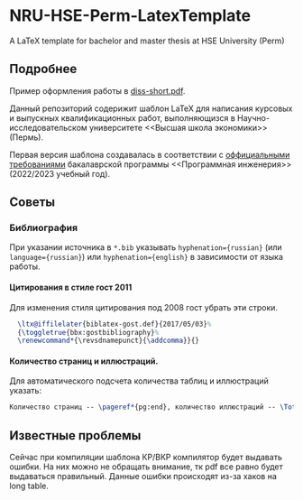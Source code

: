 # NRU-HSE-Perm-LatexTemplate
A LaTeX template for bachelor and master thesis at HSE University (Perm)

## Подробнее

Пример оформления работы в [diss-short.pdf](https://github.com/Samoed/NRU-HSE-Perm-LatexTemplate/blob/master/diss-short.pdf).

Данный репозиторий содерижит шаблон LaTeX для написания курсовых и выпускных квалификационных работ, выполняющизся в Научно-исследовательском университете <<Высшая школа экономики>> (Пермь).

Первая версия шаблона создавалась в соответствии с [оффициальными требованиями](https://perm.hse.ru/ba/se/internships) бакалаврской программы <<Программная инженерия>> (2022/2023 учебный год).

## Советы
### Библиография
При указании источника в `*.bib` указывать `hyphenation={russian}` (или `language={russian}`) или `hyphenation={english}` в зависимости от языка работы.
#### Цитирования в стиле гост 2011
Для изменения стиля цитирования под 2008 гост убрать эти строки.
``` tex
  \ltx@iffilelater{biblatex-gost.def}{2017/05/03}%
  {\toggletrue{bbx:gostbibliography}%
  \renewcommand*{\revsdnamepunct}{\addcomma}}{}
```
#### Количество страниц и иллюстраций.
Для автоматического подсчета количества таблиц и иллюстраций указать:

``` tex
Количество страниц -- \pageref*{pg:end}, количество иллюстраций -- \TotalValue{totalfigures}, количетсво таблиц -- \TotalValue{totaltables}.
```

## Известные проблемы
Сейчас при компиляции шаблона КР/ВКР компилятор будет выдавать ошибки. На них можно не обращать внимание, тк pdf все равно будет выдаваться правильный. Данные ошибки происходят из-за хаков на long table.


